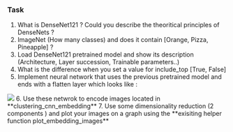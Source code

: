 ### Task 

1. What is DenseNet121 ? Could you describe the theoritical principles of DenseNets ?
2. ImageNet (How many classes) and does it contain [Orange, Pizza, Pineapple] ? 
3. Load DenseNet121 pretrained model and show its description (Architecture, Layer succession, Trainable parameters..) 
4. What is the difference when you set a value for include_top [True, False] 
5. Implement neural network that uses the previous pretrained model and ends with a flatten layer which looks like :
<img src="./image_sources/clustering_model.png"/>
6. Use these netwrok to encode images located in **clustering_cnn_embedding**
7. Use some dimensionality reduction (2 components ) and  plot your images on a graph using the **exisiting helper function plot_embedding_images**